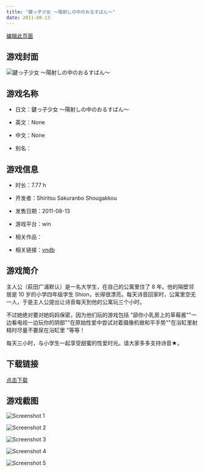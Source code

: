 ```yaml
---
title: "鍵っ子少女 ～陽射しの中のおるすばん～"
date: 2011-08-13
---
```

[编辑此页面](https://github.com/ACG-3/ADV3-source/blob/main/source/_posts/games/%E9%8D%B5%E3%81%A3%E5%AD%90%E5%B0%91%E5%A5%B3%20%EF%BD%9E%E9%99%BD%E5%B0%84%E3%81%97%E3%81%AE%E4%B8%AD%E3%81%AE%E3%81%8A%E3%82%8B%E3%81%99%E3%81%B0%E3%82%93%EF%BD%9E.md)

## 游戏封面

![鍵っ子少女 ～陽射しの中のおるすばん～](https%3A//pan.timero.xyz/onedrive/img_lib_001/%E9%8D%B5%E3%81%A3%E5%AD%90%E5%B0%91%E5%A5%B3%20%EF%BD%9E%E9%99%BD%E5%B0%84%E3%81%97%E3%81%AE%E4%B8%AD%E3%81%AE%E3%81%8A%E3%82%8B%E3%81%99%E3%81%B0%E3%82%93%EF%BD%9E_cover.avif)


## 游戏名称

- 日文：鍵っ子少女 ～陽射しの中のおるすばん～
- 英文：None
- 中文：None

- 别名：


## 游戏信息

- 时长：7.77 h
- 开发者：Shiritsu Sakuranbo Shougakkou
- 发售日期：2011-08-13
- 游戏平台：win
- 相关作品：

- 相关链接：[vndb](https://vndb.org/v7778)


## 游戏简介

主人公（萩田广浦默认）是一名大学生，在自己的公寓里住了 8 年。他的隔壁邻居是 10 岁的小学四年级学生 Shion，长得很漂亮。每天诗音回家时，公寓里空无一人，于是主人公提出让诗音每天到他的公寓玩三个小时。

不过她绝对要对她妈妈保密，因为他们玩的游戏包括 "舔你小乳房上的草莓酱""一边看电视一边玩你的阴部""在原始性爱中尝试对着摄像机做和平手势""在浴缸里射精时尽量不要尿在浴缸里 "等等！

每天三小时，与小学生一起享受甜蜜的性爱时光。请大家多多支持诗音★。


## 下载链接

[点击下载](https://pan.timero.xyz/onedrive/adv_lib_001/%E9%8D%B5%E3%81%A3%E5%AD%90%E5%B0%91%E5%A5%B3%20%EF%BD%9E%E9%99%BD%E5%B0%84%E3%81%97%E3%81%AE%E4%B8%AD%E3%81%AE%E3%81%8A%E3%82%8B%E3%81%99%E3%81%B0%E3%82%93%EF%BD%9E)


## 游戏截图


![Screenshot 1](https%3A//pan.timero.xyz/onedrive/img_lib_001/%E9%8D%B5%E3%81%A3%E5%AD%90%E5%B0%91%E5%A5%B3%20%EF%BD%9E%E9%99%BD%E5%B0%84%E3%81%97%E3%81%AE%E4%B8%AD%E3%81%AE%E3%81%8A%E3%82%8B%E3%81%99%E3%81%B0%E3%82%93%EF%BD%9E_Screenshot_1.avif)

![Screenshot 2](https%3A//pan.timero.xyz/onedrive/img_lib_001/%E9%8D%B5%E3%81%A3%E5%AD%90%E5%B0%91%E5%A5%B3%20%EF%BD%9E%E9%99%BD%E5%B0%84%E3%81%97%E3%81%AE%E4%B8%AD%E3%81%AE%E3%81%8A%E3%82%8B%E3%81%99%E3%81%B0%E3%82%93%EF%BD%9E_Screenshot_2.avif)

![Screenshot 3](https%3A//pan.timero.xyz/onedrive/img_lib_001/%E9%8D%B5%E3%81%A3%E5%AD%90%E5%B0%91%E5%A5%B3%20%EF%BD%9E%E9%99%BD%E5%B0%84%E3%81%97%E3%81%AE%E4%B8%AD%E3%81%AE%E3%81%8A%E3%82%8B%E3%81%99%E3%81%B0%E3%82%93%EF%BD%9E_Screenshot_3.avif)

![Screenshot 4](https%3A//pan.timero.xyz/onedrive/img_lib_001/%E9%8D%B5%E3%81%A3%E5%AD%90%E5%B0%91%E5%A5%B3%20%EF%BD%9E%E9%99%BD%E5%B0%84%E3%81%97%E3%81%AE%E4%B8%AD%E3%81%AE%E3%81%8A%E3%82%8B%E3%81%99%E3%81%B0%E3%82%93%EF%BD%9E_Screenshot_4.avif)

![Screenshot 5](https%3A//pan.timero.xyz/onedrive/img_lib_001/%E9%8D%B5%E3%81%A3%E5%AD%90%E5%B0%91%E5%A5%B3%20%EF%BD%9E%E9%99%BD%E5%B0%84%E3%81%97%E3%81%AE%E4%B8%AD%E3%81%AE%E3%81%8A%E3%82%8B%E3%81%99%E3%81%B0%E3%82%93%EF%BD%9E_Screenshot_5.avif)

